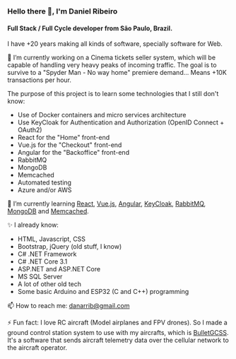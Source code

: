 ### Hello there 👋, I'm Daniel Ribeiro

#### Full Stack / Full Cycle developer from São Paulo, Brazil.

I have +20 years making all kinds of software, specially software for Web.

🔭 I’m currently working on a Cinema tickets seller system, which will be capable of handling very heavy peaks of incoming traffic.
The goal is to survive to a "Spyder Man - No way home" premiere demand... Means +10K transactions per hour.

The purpose of this project is to learn some technologies that I still don't know:
- Use of Docker containers and micro services architecture
- Use KeyCloak for Authentication and Authorization (OpenID Connect + OAuth2)
- React for the "Home" front-end
- Vue.js for the "Checkout" front-end
- Angular for the "Backoffice" front-end
- RabbitMQ
- MongoDB
- Memcached
- Automated testing
- Azure and/or AWS

🌱 I’m currently learning [React](https://github.com/facebook/react/), [Vue.js](https://github.com/vuejs/vue), [Angular](https://github.com/angular/angular), [KeyCloak](https://github.com/keycloak/keycloak), [RabbitMQ](https://github.com/rabbitmq), [MongoDB](https://github.com/mongodb) and [Memcached](https://github.com/memcached/memcached).

✨ I already know:
- HTML, Javascript, CSS
- Bootstrap, jQuery (old stuff, I know)
- C# .NET Framework
- C# .NET Core 3.1
- ASP.NET and ASP.NET Core
- MS SQL Server
- A lot of other old tech
- Some basic Arduino and ESP32 (C and C++) programming

📫 How to reach me: danarrib@gmail.com

⚡ Fun fact: I love RC aircraft (Model airplanes and FPV drones). So I made a ground control station system to use with my aircrafts, which is [BulletGCSS](https://github.com/danarrib/BulletGCSS). It's a software that sends aircraft telemetry data over the cellular network to the aircraft operator.


<!--
**danarrib/danarrib** is a ✨ _special_ ✨ repository because its `README.md` (this file) appears on your GitHub profile.

Here are some ideas to get you started:

- 🔭 I’m currently working on ...
- 🌱 I’m currently learning ...
- 👯 I’m looking to collaborate on ...
- 🤔 I’m looking for help with ...
- 💬 Ask me about ...
- 📫 How to reach me: ...
- 😄 Pronouns: ...
- ⚡ Fun fact: ...
-->
